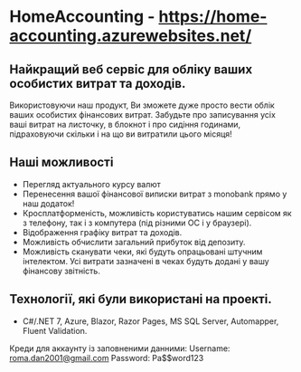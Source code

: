 # HomeAccounting - https://home-accounting.azurewebsites.net/
## Найкращий веб сервіс для обліку ваших особистих витрат та доходів.
  Використовуючи наш продукт, Ви зможете дуже просто вести облік ваших особистих фінансових витрат. Забудьте про записування усіх ваші витрат на листочку, в блокнот і про сидіння годинами, підраховуючи скільки і на що ви витратили цього місяця!
## Наші можливості
- Перегляд актуального курсу валют
- Перенесення вашої фінансової виписки витрат з monobank прямо у наш додаток!
- Кросплатформеність, можливість користуватись нашим сервісом як з телефону, так і з компутера (під різними ОС і у браузері).
- Відображення графіку витрат та доходів.
- Можливість обчислити загальний прибуток від депозиту.
- Можливість сканувати чеки, які будуть опрацьовані штучним інтелектом. Усі витрати зазначені в чеках будуть додані у вашу фінансову звітність.
## Технології, які були використані на проекті.
- C#/.NET 7, Azure, Blazor, Razor Pages, MS SQL Server, Automapper, Fluent Validation.


Креди для аккаунту із заповненими данними:
Username: roma.dan2001@gmail.com
Password: Pa$$word123
